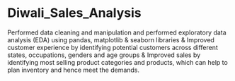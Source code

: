 # Diwali_Sales_Analysis

Performed data cleaning and manipulation and performed exploratory data analysis (EDA) using pandas, matplotlib & seaborn libraries &
Improved customer experience by identifying potential customers across different states, occupations, genders and age groups & Improved sales by identifying most selling product categories and products, which can help to plan inventory and hence meet the demands.
